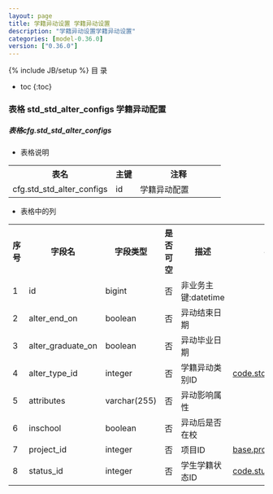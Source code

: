 ```yaml
---
layout: page
title: 学籍异动设置 学籍异动设置
description: "学籍异动设置学籍异动设置"
categories: [model-0.36.0]
version: ["0.36.0"]
---
```

{% include JB/setup %}
 目  录

* toc
{:toc}



### 表格 std_std_alter_configs 学籍异动配置
<div class="card card-info">
  <div class="card-header"><h5 id="table_cfg.std_std_alter_configs">表格cfg.std_std_alter_configs</h5></div>
  <div class="card-body">
<ul>
  <li>表格说明</li>
</ul>

<table class="table table-bordered table-striped table-condensed ">
<tr><th class="info_header">表名</th><th class="info_header">主键</th><th class="info_header" style="width:40%">注释</th>  </tr>
<tr><td>cfg.std_std_alter_configs</td><td>id</td><td>学籍异动配置</td>  </tr>
</table>
<ul>
  <li>表格中的列</li>
</ul>
<table class="table table-bordered table-striped table-condensed">
<tr><th class="info_header text-center">序号</th><th class="info_header">字段名</th><th class="info_header">字段类型</th><th class="info_header text-center">是否可空</th><th class="info_header">描述</th><th class="info_header">引用表</th>  </tr>
<tr><td class="text-center">1</td><td>id</td><td>bigint</td><td class="text-center">否</td><td>非业务主键:datetime</td><td></td>  </tr>
<tr><td class="text-center">2</td><td>alter_end_on</td><td>boolean</td><td class="text-center">否</td><td>异动结束日期</td><td></td>  </tr>
<tr><td class="text-center">3</td><td>alter_graduate_on</td><td>boolean</td><td class="text-center">否</td><td>异动毕业日期</td><td></td>  </tr>
<tr><td class="text-center">4</td><td>alter_type_id</td><td>integer</td><td class="text-center">否</td><td>学籍异动类别ID</td><td>            <a href="/model/code/std/all.html#表格-std_alter_types-学籍异动类别">code.std_alter_types</a>
</td>  </tr>
<tr><td class="text-center">5</td><td>attributes</td><td>varchar(255)</td><td class="text-center">否</td><td>异动影响属性</td><td></td>  </tr>
<tr><td class="text-center">6</td><td>inschool</td><td>boolean</td><td class="text-center">否</td><td>异动后是否在校</td><td></td>  </tr>
<tr><td class="text-center">7</td><td>project_id</td><td>integer</td><td class="text-center">否</td><td>项目ID</td><td>            <a href="/model/base/common/misc.html#表格-projects-项目">base.projects</a>
</td>  </tr>
<tr><td class="text-center">8</td><td>status_id</td><td>integer</td><td class="text-center">否</td><td>学生学籍状态ID</td><td>            <a href="/model/code/std/all.html#表格-student_statuses-学生学籍状态">code.student_statuses</a>
</td>  </tr>
</table>


  </div>
</div>
